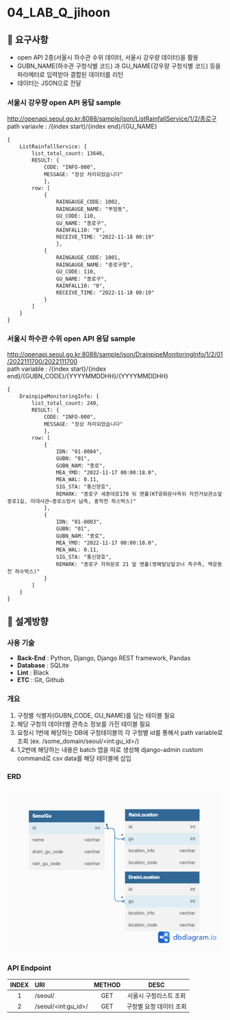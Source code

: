 # 04_LAB_Q_jihoon

## 📝 요구사항

- open API 2종(서울시 하수관 수위 데이터, 서울시 강우량 데이터)을 활용
- GUBN_NAME(하수관 구청식별 코드) 과 GU_NAME(강우량 구청식별 코드) 등을 파라메터로 입력받아 결합된 데이터를 리턴
- 데이터는 JSON으로 전달
### 서울시 강우량 open API 응답 sample
http://openapi.seoul.go.kr:8088/sample/json/ListRainfallService/1/2/종로구  
path variavle : /{index start}/{index end}/{GU_NAME}
~~~
{
    ListRainfallService: {
        list_total_count: 13646,
        RESULT: {
            CODE: "INFO-000",
            MESSAGE: "정상 처리되었습니다"
            },
        row: [
            {
                RAINGAUGE_CODE: 1002,
                RAINGAUGE_NAME: "부암동",
                GU_CODE: 110,
                GU_NAME: "종로구",
                RAINFALL10: "0",
                RECEIVE_TIME: "2022-11-18 00:19"
                },
            {
                RAINGAUGE_CODE: 1001,
                RAINGAUGE_NAME: "종로구청",
                GU_CODE: 110,
                GU_NAME: "종로구",
                RAINFALL10: "0",
                RECEIVE_TIME: "2022-11-18 00:19"
            }
        ]
    }
}
~~~
### 서울시 하수관 수위 open API 응답 sample
http://openapi.seoul.go.kr:8088/sample/json/DrainpipeMonitoringInfo/1/2/01/2022111700/2022111700  
path variable : /{index start}/{index end}/{GUBN_CODE}/{YYYYMMDDHH}/{YYYYMMDDHH}
~~~
{
    DrainpipeMonitoringInfo: {
        list_total_count: 240,
        RESULT: {
            CODE: "INFO-000",
            MESSAGE: "정상 처리되었습니다"
            },
        row: [
            {
                IDN: "01-0004",
                GUBN: "01",
                GUBN_NAM: "종로",
                MEA_YMD: "2022-11-17 00:00:18.0",
                MEA_WAL: 0.11,
                SIG_STA: "통신양호",
                REMARK: "종로구 세종대로178 뒤 맨홀(KT광화문사옥뒤 자전거보관소앞 종로1길, 미대사관~종로소방서 남측, 중학천 하스박스)"
            },
            {
                IDN: "01-0003",
                GUBN: "01",
                GUBN_NAM: "종로",
                MEA_YMD: "2022-11-17 00:00:18.0",
                MEA_WAL: 0.11,
                SIG_STA: "통신양호",
                REMARK: "종로구 자하문로 21 앞 맨홀(영해빌딩앞코너 측구측, 백운동천 하수박스)"
            }
        ]
    }
}
~~~

## 📐 설계방향

### 사용 기술
- **Back-End** : Python, Django, Django REST framework, Pandas
- **Database** : SQLite
- **Lint** : Black
- **ETC** : Git, Github

### 개요 
1. 구청별 식별자(GUBN_CODE, GU_NAME)를 담는 테이블 필요    
2. 해당 구청의 데이터별 관측소 정보를 가진 테이블 필요    
3. 요청시 1번에 해당하는 DB에 구청테이블의 각 구청별 id를 통해서 path variable로 조회 (ex. /some_domain/seoul/\<int:gu_id\>/)
4. 1,2번에 해당하는 내용은 batch 앱을 따로 생성해 django-admin custom command로 csv data를 해당 테이블에 삽입  

### ERD
<img src="./img/LAB_Q_erd.png" width="600">

### API Endpoint
|INDEX|URI|METHOD|DESC|
|:---:|:---|:---:|:---:|
|1|/seoul/|GET|서울시 구청리스트 조회|
|2|/seoul/\<int:gu_id\>/|GET|구청별 요청 데이터 조회|
